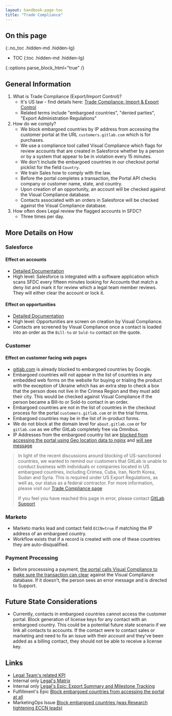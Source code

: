 ```yaml
---
layout: handbook-page-toc
title: "Trade Compliance"
---
```


## On this page
{:.no_toc .hidden-md .hidden-lg}

- TOC
{:toc .hidden-md .hidden-lg}

{::options parse_block_html="true" /}

## General Information
1. What is Trade Compliance (Export/Import Control)?
    *  It's US law - find details here: [Trade Compliance: Import & Export Control](/handbook/people-group/code-of-conduct/#trade-compliance-exportimport-control)
    *  Related terms include "embargoed countries", "denied parties", "Export Administration Regulations"
1. How do we comply?
   * We block embargoed countries by IP address from accessing the customer portal at the URL `customers.gitlab.com` which is for purchases.
   * We use a compliance tool called Visual Compliance which flags for review accounts that are created in Salesforce whether by a person or by a system that appear to be in violation every 15 minutes.
   * We don't include the embargoed countries in our checkout portal picklist for the field `Country`.
   * We train Sales how to comply with the law.
   * Before the portal completes a transaction, the Portal API checks company or customer name, state, and country.
   * Upon creation of an opportunity, an account will be checked against the Visual Compliance database.
   * Contacts associated with an orders in Salesforce will be checked against the Visual Compliance database.
1. How often does Legal review the flagged accounts in SFDC?
   * Three times per day.

## More Details on How
### Salesforce
#### Effect on accounts
* [Detailed Documentation](/handbook/business-ops/order-processing/#trade-compliance-export--import-and-visual-compliance-tool-in-salesforce)
* High level: Salesforce is integrated with a software application which scans SFDC every fifteen minutes looking for Accounts that match a deny list and mark it for review which a legal team member reviews.
They will either clear the account or lock it.

#### Effect on opportunities
* [Detailed Documentation](/handbook/business-ops/resources/#locking-opportunities-as-a-result-of-their-at-risk-potential)
* High level: Opportunities are screen on creation by Visual Compliance.
* Contacts are screened by Visual Compliance once a contact is loaded into an order as the `Bill-to` or `Sold-to` contact on the quote.

### Customer
#### Effect on customer facing web pages
* [gitlab.com](https://gitlab.com/) is already blocked to embargoed countries by Google.
* Embargoed countries will not appear in the list of countries in any embedded web forms on the website for buying or trialing the product with the exception of Ukraine which has an extra step to check a box that the person does not live in the Crimea Region and they must add their city. This would be checked against Visual Compliance if the person became a Bill-to or Sold-to contact in an order.
* Embargoed countries are not in the list of countries in the checkout process for the portal `customers.gitlab.com` or in the trial forms.
* Embargoed countries may be in the list of in-product forms.
* We do not block at the domain level for `about.gitlab.com` or for `gitlab.com` as we offer GitLab completely free via Omnibus.
* IP Addresses from the embargoed country list are [blocked from accessing the portal using Geo location data to nginx](https://gitlab.com/gitlab-com/gl-infra/infrastructure/issues/7439) and [will see message](https://gitlab.com/gitlab-org/customers-gitlab-com/issues/600)
> In light of the recent discussions around blocking of US-sanctioned countries, we wanted to remind our customers that GitLab is unable to conduct business with individuals or companies located in US embargoed countries, including Crimea, Cuba, Iran, North Korea, Sudan and Syria.
> This is required under US Export Regulations, as well as, our status as a federal contractor.
> For more information, please visit our [Trade Compliance page](/handbook/people-operations/code-of-conduct/#trade-compliance-exportimport-control)
> 
> If you feel you have reached this page in error, please contact [GitLab Support](https://support.gitlab.com/hc/en-us)

### Marketo
* Marketo marks lead and contact field `ECCN=true` if matching the IP address of an embargoed country.
* Workflow exists that if a record is created with one of these countries they are auto-disqualified.

### Payment Processing
* Before processsing a payment, [the portal calls Visual Compliance to make sure the transaction can clear](https://gitlab.com/gitlab-org/customers-gitlab-com/merge_requests/377) against the Visual Compliance database.
If it doesn't, the person sees an error message and is directed to Support.

## Future State Considerations
* Currently, contacts in embargoed countries cannot access the customer portal.
Block generation of license keys for any contact with an embargoed country.
This could be a potential future state scenario if we link all contacts to accounts.
If the contact were to contact sales or marketing and need to fix an issue with their account and they've been added as a billing contact, they should not be able to receive a license key.

## Links
*  [Legal Team's related KPI](/handbook/legal/#all-suspicious-transactions-are-cleared-actioned-or-escalated---1-business-day)
*  Internal only [Legal's Matrix](https://docs.google.com/spreadsheets/d/1MW7Djn4CsxKLk643eh2PI0yMIf4FjG15gMZftNMLe0Q/edit#gid=500140507)
*  Internal only [Legal's Epic: Export Summary and Milestone Tracking](https://gitlab.com/groups/gitlab-com/-/epics/121)
*  Fulfillment's Epic [Block embargoed countries from accessing the portal at all](https://gitlab.com/gitlab-org/customers-gitlab-com/issues/600)
*  MarketingOps Issue [Block embargoed countries (was Research tightening ECCN leads)](https://gitlab.com/gitlab-com/marketing/marketing-operations/issues/794)